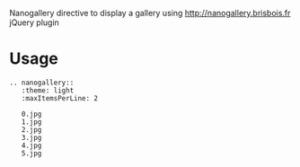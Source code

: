 Nanogallery directive to display a gallery using http://nanogallery.brisbois.fr jQuery plugin

# Usage

```
.. nanogallery::
   :theme: light
   :maxItemsPerLine: 2

   0.jpg
   1.jpg
   2.jpg
   3.jpg
   4.jpg
   5.jpg
```
